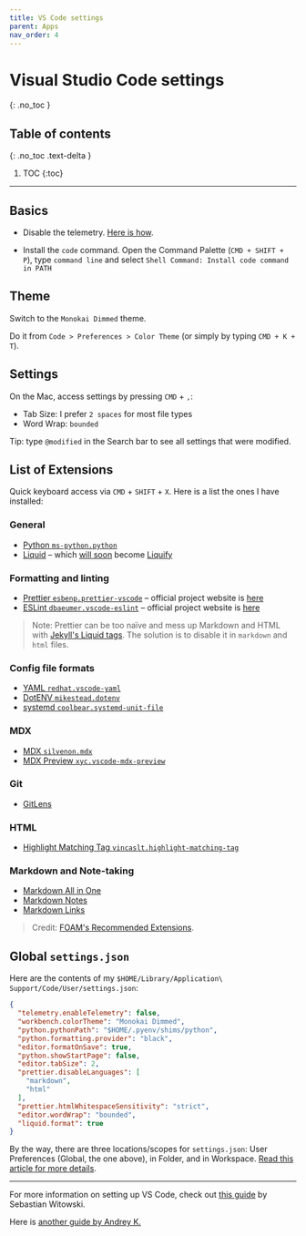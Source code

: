 ```yaml
---
title: VS Code settings
parent: Apps
nav_order: 4
---
```


# Visual Studio Code settings
{: .no_toc }

## Table of contents
{: .no_toc .text-delta }

1. TOC
{:toc}

---

## Basics

- Disable the telemetry. [Here is how](https://code.visualstudio.com/docs/supporting/faq#_how-to-disable-telemetry-reporting).

- Install the `code` command. Open the Command Palette (`CMD + SHIFT + P`), type `command line` and select `Shell Command: Install code command in PATH`

## Theme

Switch to the `Monokai Dimmed` theme.

Do it from `Code > Preferences > Color Theme` (or simply by typing `CMD + K + T`).

## Settings

On the Mac, access settings by pressing `CMD` + `,`:

- Tab Size: I prefer `2 spaces` for most file types
- Word Wrap: `bounded`

Tip: type `@modified` in the Search bar to see all settings that were modified.

## List of Extensions

Quick keyboard access via `CMD` + `SHIFT` + `X`. Here is a list the ones I have installed:

### General

- [Python `ms-python.python`](https://marketplace.visualstudio.com/items?itemName=ms-python.python)
- [Liquid](https://marketplace.visualstudio.com/items?itemName=sissel.shopify-liquid) – which [will soon](https://github.com/panoply/vscode-liquid/issues/56) become [Liquify](https://liquify.dev/)

### Formatting and linting

- [Prettier `esbenp.prettier-vscode`](https://marketplace.visualstudio.com/items?itemName=esbenp.prettier-vscode) – official project website is [here](https://prettier.io)
- [ESLint `dbaeumer.vscode-eslint`](https://marketplace.visualstudio.com/items?itemName=dbaeumer) – official project website is [here](https://eslint.org)

> Note: Prettier can be too naïve and mess up Markdown and HTML with [Jekyll's Liquid tags](https://github.com/panoply/vscode-liquid/issues/34). The solution is to disable it in `markdown` and `html` files.

### Config file formats

- [YAML `redhat.vscode-yaml`](https://marketplace.visualstudio.com/items?itemName=redhat.vscode-yaml)
- [DotENV `mikestead.dotenv`](https://marketplace.visualstudio.com/items?itemName=mikestead.dotenv)
- [systemd `coolbear.systemd-unit-file`](https://marketplace.visualstudio.com/items?itemName=coolbear.systemd-unit-file)

### MDX

- [MDX `silvenon.mdx`](https://marketplace.visualstudio.com/items?itemName=silvenon.mdx)
- [MDX Preview `xyc.vscode-mdx-preview`](https://marketplace.visualstudio.com/items?itemName=xyc.vscode-mdx-preview)

### Git

- [GitLens](https://marketplace.visualstudio.com/items?itemName=eamodio.gitlens)

### HTML

- [Highlight Matching Tag `vincaslt.highlight-matching-tag`](https://marketplace.visualstudio.com/items?itemName=vincaslt.highlight-matching-tag)

### Markdown and Note-taking

- [Markdown All in One](https://marketplace.visualstudio.com/items?itemName=yzhang.markdown-all-in-one)
- [Markdown Notes](https://marketplace.visualstudio.com/items?itemName=kortina.vscode-markdown-notes)
- [Markdown Links](https://marketplace.visualstudio.com/items?itemName=tchayen.markdown-links)

> Credit: [FOAM's Recommended Extensions](https://foambubble.github.io/foam/recommended-extensions).

## Global `settings.json`

Here are the contents of my `$HOME/Library/Application\ Support/Code/User/settings.json`:

```json
{
  "telemetry.enableTelemetry": false,
  "workbench.colorTheme": "Monokai Dimmed",
  "python.pythonPath": "$HOME/.pyenv/shims/python",
  "python.formatting.provider": "black",
  "editor.formatOnSave": true,
  "python.showStartPage": false,
  "editor.tabSize": 2,
  "prettier.disableLanguages": [
    "markdown",
    "html"
  ],
  "prettier.htmlWhitespaceSensitivity": "strict",
  "editor.wordWrap": "bounded",
  "liquid.format": true
}
```

By the way, there are three locations/scopes for `settings.json`: User Preferences (Global, the one above), in Folder, and in Workspace. [Read this article for more details](https://supunkavinda.blog/vscode-editing-settings-json).

---

For more information on setting up VS Code, check out [this guide](https://pycon.switowski.com/01-vscode/setup/) by Sebastian Witowski.

Here is [another guide by Andrey K.](https://dev.to/cat__logic/working-faster-in-vscode-255a)
